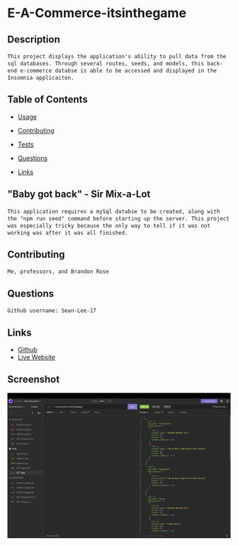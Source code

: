 # E-A-Commerce-itsinthegame

## Description

    This project displays the application's ability to pull data from the sql databases. Through several routes, seeds, and models, this back-end e-commerce databse is able to be accessed and displayed in the Insomnia applicaiton.

## Table of Contents

- [Usage](#usage)

- [Contributing](#contributing)

- [Tests](#tests)

- [Questions](#questions)

- [Links](#links)

## "Baby got back" - Sir Mix-a-Lot

    This application requires a mySql databse to be created, along with the "npm run seed" command before starting up the server. This project was especially tricky because the only way to tell if it was not working was after it was all finished.

## Contributing

    Me, professors, and Brandon Rose

## Questions

    Github username: Sean-Lee-17

## Links

- [Github](https://github.com/SeanLee-17/E-A-Commerce-itsinthegame)
- [Live Website](https://git.heroku.com/fierce-fjord-14191.git)

## Screenshot

![Screenshot](HW12.png)
